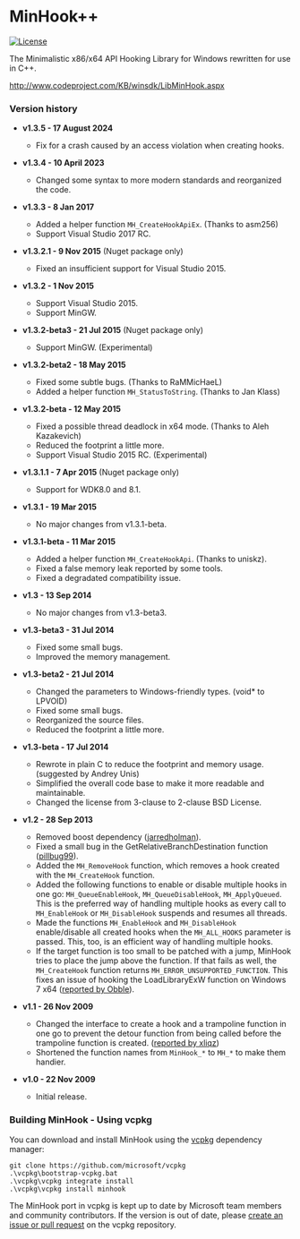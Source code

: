 # MinHook++

[![License](https://img.shields.io/badge/License-BSD%202--Clause-orange.svg)](https://opensource.org/licenses/BSD-2-Clause)

The Minimalistic x86/x64 API Hooking Library for Windows rewritten for use in C++.

http://www.codeproject.com/KB/winsdk/LibMinHook.aspx

### Version history

- **v1.3.5 - 17 August 2024**
  * Fix for a crash caused by an access violation when creating hooks.

- **v1.3.4 - 10 April 2023**
  * Changed some syntax to more modern standards and reorganized the code.

- **v1.3.3 - 8 Jan 2017**
  * Added a helper function ```MH_CreateHookApiEx```. (Thanks to asm256)
  * Support Visual Studio 2017 RC.

- **v1.3.2.1 - 9 Nov 2015**  (Nuget package only)
  * Fixed an insufficient support for Visual Studio 2015.

- **v1.3.2 - 1 Nov 2015**
  * Support Visual Studio 2015.
  * Support MinGW.

- **v1.3.2-beta3 - 21 Jul 2015**  (Nuget package only)
  * Support MinGW. (Experimental)

- **v1.3.2-beta2 - 18 May 2015**
  * Fixed some subtle bugs. (Thanks to RaMMicHaeL)
  * Added a helper function ```MH_StatusToString```. (Thanks to Jan Klass)

- **v1.3.2-beta - 12 May 2015**
  * Fixed a possible thread deadlock in x64 mode. (Thanks to Aleh Kazakevich)
  * Reduced the footprint a little more.
  * Support Visual Studio 2015 RC. (Experimental)

- **v1.3.1.1 - 7 Apr 2015**  (Nuget package only)
  * Support for WDK8.0 and 8.1.

- **v1.3.1 - 19 Mar 2015**
  * No major changes from v1.3.1-beta.

- **v1.3.1-beta - 11 Mar 2015**
  * Added a helper function ```MH_CreateHookApi```. (Thanks to uniskz).
  * Fixed a false memory leak reported by some tools.
  * Fixed a degradated compatibility issue.

- **v1.3 - 13 Sep 2014**
  * No major changes from v1.3-beta3.

- **v1.3-beta3 - 31 Jul 2014**
  * Fixed some small bugs.
  * Improved the memory management.

- **v1.3-beta2 - 21 Jul 2014**
  * Changed the parameters to Windows-friendly types. (void* to LPVOID)
  * Fixed some small bugs.
  * Reorganized the source files.
  * Reduced the footprint a little more.

- **v1.3-beta - 17 Jul 2014**
  * Rewrote in plain C to reduce the footprint and memory usage. (suggested by Andrey Unis)
  * Simplified the overall code base to make it more readable and maintainable.
  * Changed the license from 3-clause to 2-clause BSD License.

- **v1.2 - 28 Sep 2013**
  * Removed boost dependency ([jarredholman](https://github.com/jarredholman/minhook)).
  * Fixed a small bug in the GetRelativeBranchDestination function ([pillbug99](http://www.codeproject.com/Messages/4058892/Small-Bug-Found.aspx)).
  * Added the ```MH_RemoveHook``` function, which removes a hook created with the ```MH_CreateHook``` function.
  * Added the following functions to enable or disable multiple hooks in one go: ```MH_QueueEnableHook```, ```MH_QueueDisableHook```, ```MH_ApplyQueued```. This is the preferred way of handling multiple hooks as every call to `MH_EnableHook` or `MH_DisableHook` suspends and resumes all threads.
  * Made the functions ```MH_EnableHook``` and ```MH_DisableHook``` enable/disable all created hooks when the ```MH_ALL_HOOKS``` parameter is passed. This, too, is an efficient way of handling multiple hooks.
  * If the target function is too small to be patched with a jump, MinHook tries to place the jump above the function. If that fails as well, the ```MH_CreateHook``` function returns ```MH_ERROR_UNSUPPORTED_FUNCTION```. This fixes an issue of hooking the LoadLibraryExW function on Windows 7 x64 ([reported by Obble](http://www.codeproject.com/Messages/4578613/Re-Bug-LoadLibraryExW-hook-fails-on-windows-2008-r.aspx)).

- **v1.1 - 26 Nov 2009**
  * Changed the interface to create a hook and a trampoline function in one go to prevent the detour function from being called before the trampoline function is created. ([reported by xliqz](http://www.codeproject.com/Messages/3280374/Unsafe.aspx))
  * Shortened the function names from ```MinHook_*``` to ```MH_*``` to make them handier.

- **v1.0 - 22 Nov 2009**
  * Initial release.

### Building MinHook - Using vcpkg

You can download and install MinHook using the [vcpkg](https://github.com/Microsoft/vcpkg) dependency manager:

    git clone https://github.com/microsoft/vcpkg
    .\vcpkg\bootstrap-vcpkg.bat
    .\vcpkg\vcpkg integrate install
    .\vcpkg\vcpkg install minhook

The MinHook port in vcpkg is kept up to date by Microsoft team members and community contributors. If the version is out of date, please [create an issue or pull request](https://github.com/Microsoft/vcpkg) on the vcpkg repository.
